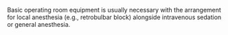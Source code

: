 Basic operating room equipment is usually necessary with the arrangement for local anesthesia (e.g., retrobulbar block) alongside intravenous sedation or general anesthesia.